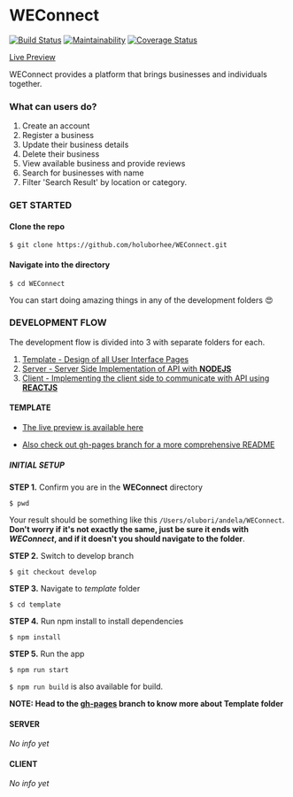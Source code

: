 # WEConnect 

[![Build Status](https://travis-ci.org/holuborhee/WEConnect.svg?branch=develop)](https://travis-ci.org/holuborhee/WEConnect)
[![Maintainability](https://api.codeclimate.com/v1/badges/e0aa8b61ece87953e078/maintainability)](https://codeclimate.com/github/holuborhee/WEConnect/maintainability)
[![Coverage Status](https://coveralls.io/repos/github/Rhotimee/weconnect/badge.svg)](https://coveralls.io/github/Rhotimee/weconnect)


[Live Preview](https://holuborhee.github.io/WEConnect/)

WEConnect provides a platform that brings businesses and individuals together.


### What can users do?

1. Create an account
2. Register a business
3. Update their business details
4. Delete their business
5. View available business and provide reviews
6. Search for businesses with name
7. Filter 'Search Result' by location or category.

### GET STARTED

#### Clone the repo

```$ git clone https://github.com/holuborhee/WEConnect.git  ```

#### Navigate into the directory

```$ cd WEConnect```

You can start doing amazing things in any of the development folders :heart_eyes:


###  DEVELOPMENT FLOW

The development flow is divided into 3 with separate folders for each.

1. [Template - Design of all User Interface Pages](#template)
2. [Server - Server Side Implementation of API with **NODEJS**](#server)
3. [Client - Implementing the client side to communicate with API using **REACTJS**](#client)

#### TEMPLATE

- [The live preview is available here](https://holuborhee.github.io/WEConnect/)

- [Also check out gh-pages branch for a more comprehensive README](https://github.com/holuborhee/WEConnect/tree/gh-pages)

##### INITIAL SETUP

**STEP 1.** Confirm you are in the **WEConnect** directory

```$ pwd```

Your result should be something like this ```/Users/olubori/andela/WEConnect```. **Don't worry if it's not exactly the same, just be sure it ends with *WEConnect*, and if it doesn't you should navigate to the folder**.

**STEP 2.** Switch to develop branch

```$ git checkout develop```

**STEP 3.** Navigate to *template* folder

```$ cd template```

**STEP 4.** Run npm install to install dependencies

```$ npm install```

**STEP 5.** Run the app

```$ npm run start```


```$ npm run build``` is also available for build.


**NOTE: Head to the [gh-pages](https://github.com/holuborhee/WEConnect/tree/gh-pages) branch to know more about Template folder**


#### SERVER

*No info yet*

#### CLIENT

*No info yet*




